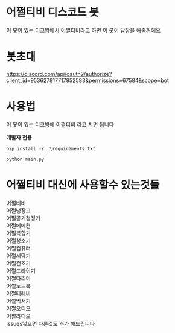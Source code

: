 # 어쩔티비 디스코드 봇

이 봇이 있는 디코방에서 어쩔티비라고 하면 이 봇이 답장을 해줄꺼에요

# 봇초대

https://discord.com/api/oauth2/authorize?client_id=953627817717952583&permissions=67584&scope=bot

# 사용법

이 봇이 있는 디코방에 어쩔티비 라고 치면 됩니다

**개발자 전용**

```
pip install -r .\requirements.txt
```

```
python main.py
```

# 어쩔티비 대신에 사용할수 있는것들

어쩔티비\
어쩔냉장고\
어쩔공기청정기\
어쩔에에컨\
어쩔복합기\
어쩔청소기\
어쩔컴퓨터\
어쩔세탁기\
어쩔건조기\
어쩔드라이기\
어쩔다리미\
어쩔노트북\
어쩔테레비\
어쩔믹서기\
어쩔오디오\
어쩔라디오\
Issues넣으면 다른것도 추가 해드립니다

